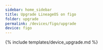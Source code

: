 ```yaml
---
sidebar: home_sidebar
title: Upgrade LineageOS on figo
folder: upgrade
permalink: /devices/figo/upgrade
device: figo
---
```

{% include templates/device_upgrade.md %}
